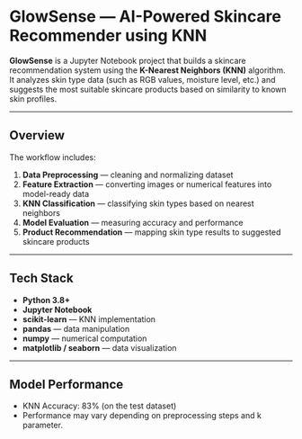 # GlowSense — AI-Powered Skincare Recommender using KNN

**GlowSense** is a Jupyter Notebook project that builds a skincare recommendation system using the **K-Nearest Neighbors (KNN)** algorithm.  
It analyzes skin type data (such as RGB values, moisture level, etc.) and suggests the most suitable skincare products based on similarity to known skin profiles.

---

## Overview

The workflow includes:
1. **Data Preprocessing** — cleaning and normalizing dataset
2. **Feature Extraction** — converting images or numerical features into model-ready data
3. **KNN Classification** — classifying skin types based on nearest neighbors
4. **Model Evaluation** — measuring accuracy and performance
5. **Product Recommendation** — mapping skin type results to suggested skincare products

---

## Tech Stack

- **Python 3.8+**
- **Jupyter Notebook**
- **scikit-learn** — KNN implementation
- **pandas** — data manipulation
- **numpy** — numerical computation
- **matplotlib / seaborn** — data visualization

---

## Model Performance

- KNN Accuracy: 83% (on the test dataset)
- Performance may vary depending on preprocessing steps and k parameter.
